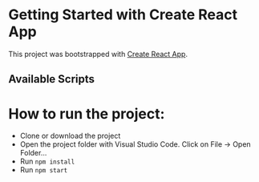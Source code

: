 # Getting Started with Create React App

This project was bootstrapped with [Create React App](https://github.com/facebook/create-react-app).

## Available Scripts

# How to run the project:

- Clone or download the project
- Open the project folder with Visual Studio Code. Click on File -> Open Folder...
- Run `npm install`
- Run `npm start`

